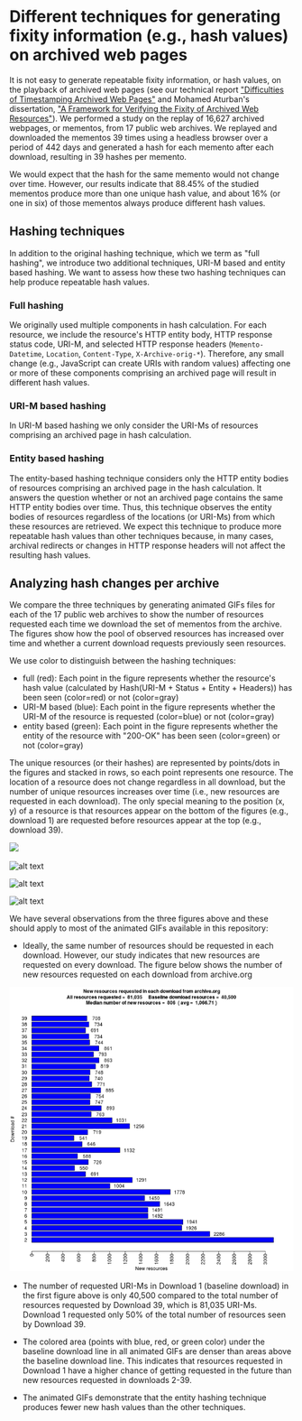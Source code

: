 # Different techniques for generating fixity information (e.g., hash values) on archived web pages

It is not easy to generate repeatable fixity information, or hash values, on the playback of archived web pages (see our technical report ["Difficulties of Timestamping Archived Web Pages"](https://arxiv.org/abs/1712.03140) and Mohamed Aturban's dissertation, ["A Framework for Verifying the Fixity of Archived Web Resources"](https://digitalcommons.odu.edu/computerscience_etds/125/)).
We performed a study on the replay of 16,627  archived webpages, or mementos, from 17 public web archives. We replayed and downloaded the mementos 39 times using a headless browser over a period of 442 days and generated a hash for each memento after each download, resulting in 39 hashes per memento.  

We would expect that the hash for the same memento would not change over time. However, our results indicate that 88.45% of the studied mementos produce more than one unique hash value, and about 16% (or one in six) of those mementos always produce different hash values.

## Hashing techniques

In addition to the original hashing technique, which we term as "full hashing", we introduce two additional techniques, URI-M based and entity based hashing. We want to assess how these two hashing techniques can help produce repeatable hash values.  

### Full hashing

We originally used multiple components in hash calculation. For each resource, we include the resource's HTTP entity body, HTTP response status code, URI-M, and selected HTTP response headers (`Memento-Datetime`, `Location`, `Content-Type`, `X-Archive-orig-*`). Therefore, any small change (e.g., JavaScript can create URIs with random values) affecting one or more of these components comprising an archived page will result in different hash values.

### URI-M based hashing

In URI-M based hashing we only consider the URI-Ms of resources comprising an archived page in hash calculation.

### Entity based hashing

The entity-based hashing technique considers only the HTTP entity bodies of resources comprising an archived page in the hash calculation. It answers the question whether or not an archived page contains the same HTTP entity bodies over time. Thus, this technique observes the entity bodies of resources regardless of the locations (or URI-Ms) from which these resources are retrieved. We expect this technique to produce more repeatable hash values than other techniques because, in many cases, archival redirects or changes in HTTP response headers will not affect the resulting hash values.

## Analyzing hash changes per archive

We compare the three techniques by generating animated GIFs files for each of the 17 public web archives to show the number of resources requested each time we download the set of mementos from the archive. The figures show how the pool of observed resources has increased over time and whether a current download requests previously seen resources.

We use color to distinguish between the hashing techniques:

* full (red): Each point in the figure represents whether the resource's hash value (calculated by Hash(URI-M + Status + Entity + Headers)) has been seen (color=red) or not (color=gray)
* URI-M based (blue): Each point in the figure represents whether the URI-M of the resource is requested (color=blue) or not (color=gray)
* entity based (green): Each point in the figure represents whether the entity of the resource with "200-OK" has been seen (color=green) or not (color=gray)

The unique resources (or their hashes) are represented by points/dots in the figures and stacked in rows, so each point represents one resource. The location of a resource does not change regardless in all download, but the number of unique resources increases over time (i.e., new resources are requested in each download).  The only special meaning to the position (x, y) of a resource is that resources appear on the bottom of the figures (e.g., download 1) are requested before resources appear at the top (e.g., download 39).

<img src="https://github.com/oduwsdl/mementos-fixity/blob/master/hashing_techniques/urim_hashing/Maturban_all_resources_over_time_IA_urim_2.gif?raw=true" width="200"/>

![alt text](https://github.com/oduwsdl/mementos-fixity/blob/master/hashing_techniques/urim_hashing/Maturban_all_resources_over_time_IA_urim_2.gif?raw=true "Resources (URI-Ms) requested in downloads 1 to 39 from the Internet Archive. Blue = URI-M is requested, Gray = URI-M is not requested. Total URI-Ms requested by download 39 is 81,035.")

![alt text](https://github.com/oduwsdl/mementos-fixity/blob/master/hashing_techniques/full_hashing/Maturban_all_resources_over_time_IA_all_2.gif?raw=true "Each point (or resource) = hash(HTTP response headers, HTTP entity body, HTTP status code, URI-M).")

![alt text](https://github.com/oduwsdl/mementos-fixity/blob/master/hashing_techniques/entity_hashing/Maturban_all_resources_over_time_IA_entity_2.gif?raw=true "Entities returned in the downloads 1 to 39 from the Internet Archive. Green = Entity is returned, Gray = Entity is not returned.")

We have several observations from the three figures above and these should apply to most of the animated GIFs available in this repository:

* Ideally, the same number of resources should be requested in each download. However, our study indicates that new resources are requested on every download. The figure below shows the number of new resources requested on each download from archive.org

![alt text](https://github.com/oduwsdl/mementos-fixity/blob/master/hashing_techniques/urim_hashing/Maturban_new_resources_per_download_ia_urim.png?raw=true "The number of new resources requested after each download from the Internet archive.")

* The number of requested URI-Ms in Download 1 (baseline download) in the first figure above is only 40,500 compared to the total number of resources requested by Download 39, which is 81,035 URI-Ms. Download 1 requested only 50% of the total number of resources seen by Download 39.

* The colored area (points with blue, red, or green color) under the baseline download line in all animated GIFs are denser than areas above the baseline download line. This indicates that resources requested in Download 1 have a higher chance of getting requested in the future than new resources requested in downloads 2-39.

* The animated GIFs demonstrate that the entity hashing technique produces fewer new hash values than the other techniques.

